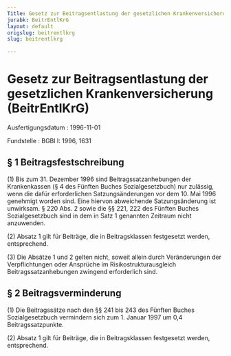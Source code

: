 ```yaml
---
Title: Gesetz zur Beitragsentlastung der gesetzlichen Krankenversicherung
jurabk: BeitrEntlKrG
layout: default
origslug: beitrentlkrg
slug: beitrentlkrg

---
```


# Gesetz zur Beitragsentlastung der gesetzlichen Krankenversicherung (BeitrEntlKrG)

Ausfertigungsdatum
:   1996-11-01

Fundstelle
:   BGBl I: 1996, 1631



## § 1 Beitragsfestschreibung

(1) Bis zum 31. Dezember 1996 sind Beitragssatzanhebungen der Krankenkassen (§ 4 des Fünften Buches Sozialgesetzbuch) nur zulässig, wenn die dafür erforderlichen Satzungsänderungen vor dem 10. Mai 1996 genehmigt worden sind. Eine hiervon abweichende Satzungsänderung ist unwirksam. § 220 Abs. 2 sowie die §§ 221, 222 des Fünften Buches Sozialgesetzbuch sind in dem in Satz 1 genannten Zeitraum nicht anzuwenden.

(2) Absatz 1 gilt für Beiträge, die in Beitragsklassen festgesetzt werden, entsprechend.

(3) Die Absätze 1 und 2 gelten nicht, soweit allein durch Veränderungen der Verpflichtungen oder Ansprüche im Risikostrukturausgleich Beitragssatzanhebungen zwingend erforderlich sind.


## § 2 Beitragsverminderung

(1) Die Beitragssätze nach den §§ 241 bis 243 des Fünften Buches Sozialgesetzbuch vermindern sich zum 1. Januar 1997 um 0,4 Beitragssatzpunkte.

(2) Absatz 1 gilt für Beiträge, die in Beitragsklassen festgesetzt werden, entsprechend.

